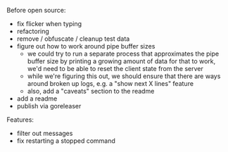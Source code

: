 Before open source:

- fix flicker when typing
- refactoring
- remove / obfuscate / cleanup test data
- figure out how to work around pipe buffer sizes
  - we could try to run a separate process that approximates the pipe buffer size by printing a growing amount of data
    for that to work, we'd need to be able to reset the client state from the server
  - while we're figuring this out, we should ensure that there are ways around broken up logs, e.g. a "show next X lines" feature
  - also, add a "caveats" section to the readme
- add a readme
- publish via goreleaser

Features:

- filter out messages
- fix restarting a stopped command
